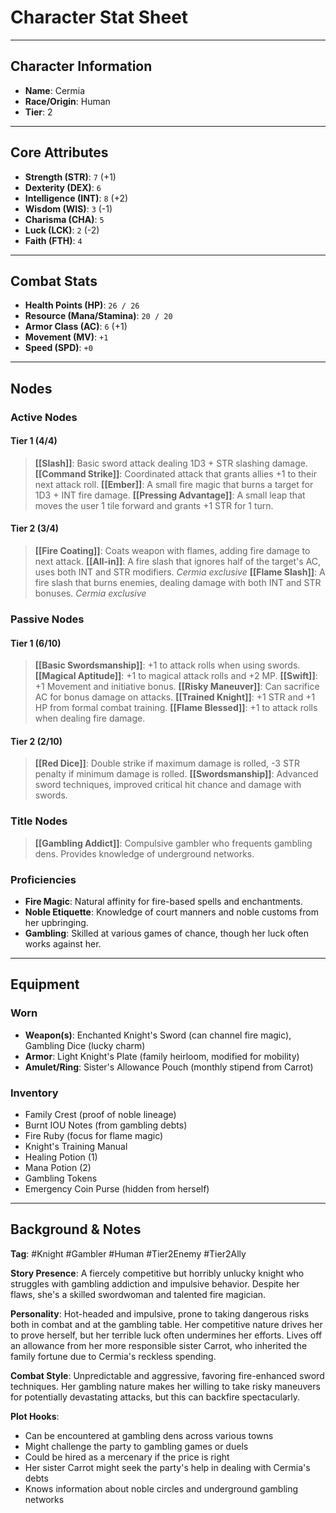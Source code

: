 # Character Stat Sheet

---

## Character Information
- **Name**: Cermia
- **Race/Origin**: Human
- **Tier**: 2

---

## Core Attributes
- **Strength (STR)**: `7` (+1)
- **Dexterity (DEX)**: `6`
- **Intelligence (INT)**: `8` (+2)
- **Wisdom (WIS)**: `3` (-1)
- **Charisma (CHA)**: `5`
- **Luck (LCK)**: `2` (-2)
- **Faith (FTH)**: `4`

---

## Combat Stats
- **Health Points (HP)**: `26 / 26`
- **Resource (Mana/Stamina)**: `20 / 20`
- **Armor Class (AC)**: `6` (+1)
- **Movement (MV)**: `+1`
- **Speed (SPD)**: `+0`

---

## Nodes
### Active Nodes
#### Tier 1 (4/4)
>**[[Slash]]**: Basic sword attack dealing 1D3 + STR slashing damage.
>**[[Command Strike]]**: Coordinated attack that grants allies +1 to their next attack roll.
>**[[Ember]]**: A small fire magic that burns a target for 1D3 + INT fire damage.
>**[[Pressing Advantage]]**: A small leap that moves the user 1 tile forward and grants +1 STR for 1 turn.

#### Tier 2 (3/4)
>**[[Fire Coating]]**: Coats weapon with flames, adding fire damage to next attack.
>**[[All-in]]**: A fire slash that ignores half of the target's AC, uses both INT and STR modifiers. *Cermia exclusive*
>**[[Flame Slash]]**: A fire slash that burns enemies, dealing damage with both INT and STR bonuses. *Cermia exclusive*

### Passive Nodes
#### Tier 1 (6/10)
>**[[Basic Swordsmanship]]**: +1 to attack rolls when using swords.
>**[[Magical Aptitude]]**: +1 to magical attack rolls and +2 MP.
>**[[Swift]]**: +1 Movement and initiative bonus.
>**[[Risky Maneuver]]**: Can sacrifice AC for bonus damage on attacks.
>**[[Trained Knight]]**: +1 STR and +1 HP from formal combat training.
>**[[Flame Blessed]]**: +1 to attack rolls when dealing fire damage.

#### Tier 2 (2/10)
>**[[Red Dice]]**: Double strike if maximum damage is rolled, -3 STR penalty if minimum damage is rolled.
>**[[Swordsmanship]]**: Advanced sword techniques, improved critical hit chance and damage with swords.

### Title Nodes
>**[[Gambling Addict]]**: Compulsive gambler who frequents gambling dens. Provides knowledge of underground networks.

### Proficiencies
- **Fire Magic**: Natural affinity for fire-based spells and enchantments.
- **Noble Etiquette**: Knowledge of court manners and noble customs from her upbringing.
- **Gambling**: Skilled at various games of chance, though her luck often works against her.

---

## Equipment
### Worn
- **Weapon(s)**: Enchanted Knight's Sword (can channel fire magic), Gambling Dice (lucky charm)
- **Armor**: Light Knight's Plate (family heirloom, modified for mobility)
- **Amulet/Ring**: Sister's Allowance Pouch (monthly stipend from Carrot)

### Inventory
- Family Crest (proof of noble lineage)
- Burnt IOU Notes (from gambling debts)
- Fire Ruby (focus for flame magic)
- Knight's Training Manual
- Healing Potion (1)
- Mana Potion (2)
- Gambling Tokens
- Emergency Coin Purse (hidden from herself)

---

## Background & Notes
**Tag**: #Knight #Gambler #Human #Tier2Enemy #Tier2Ally

**Story Presence**: A fiercely competitive but horribly unlucky knight who struggles with gambling addiction and impulsive behavior. Despite her flaws, she's a skilled swordwoman and talented fire magician.

**Personality**: Hot-headed and impulsive, prone to taking dangerous risks both in combat and at the gambling table. Her competitive nature drives her to prove herself, but her terrible luck often undermines her efforts. Lives off an allowance from her more responsible sister Carrot, who inherited the family fortune due to Cermia's reckless spending.

**Combat Style**: Unpredictable and aggressive, favoring fire-enhanced sword techniques. Her gambling nature makes her willing to take risky maneuvers for potentially devastating attacks, but this can backfire spectacularly.

**Plot Hooks**:
- Can be encountered at gambling dens across various towns
- Might challenge the party to gambling games or duels
- Could be hired as a mercenary if the price is right
- Her sister Carrot might seek the party's help in dealing with Cermia's debts
- Knows information about noble circles and underground gambling networks
